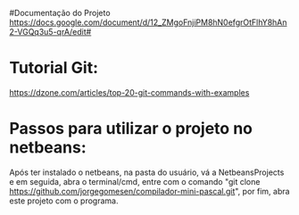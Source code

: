 #Documentação do Projeto
https://docs.google.com/document/d/12_ZMgoFnjiPM8hN0efgrOtFlhY8hAn2-VGQq3u5-qrA/edit#



# Tutorial Git:
https://dzone.com/articles/top-20-git-commands-with-examples


# Passos para utilizar o projeto no netbeans:

Após ter instalado o netbeans, na pasta do usuário, vá a NetbeansProjects e em seguida, abra o terminal/cmd, entre com o comando "git clone https://github.com/jorgegomesen/compilador-mini-pascal.git", por fim, abra este projeto com o programa.
